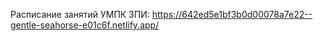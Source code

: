 Расписание занятий УМПК 3ПИ: https://642ed5e1bf3b0d00078a7e22--gentle-seahorse-e01c6f.netlify.app/

